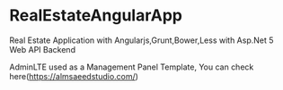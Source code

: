 # RealEstateAngularApp

Real Estate Application with Angularjs,Grunt,Bower,Less with Asp.Net 5 Web API Backend




AdminLTE used as a Management Panel Template, You can check here(https://almsaeedstudio.com/)


